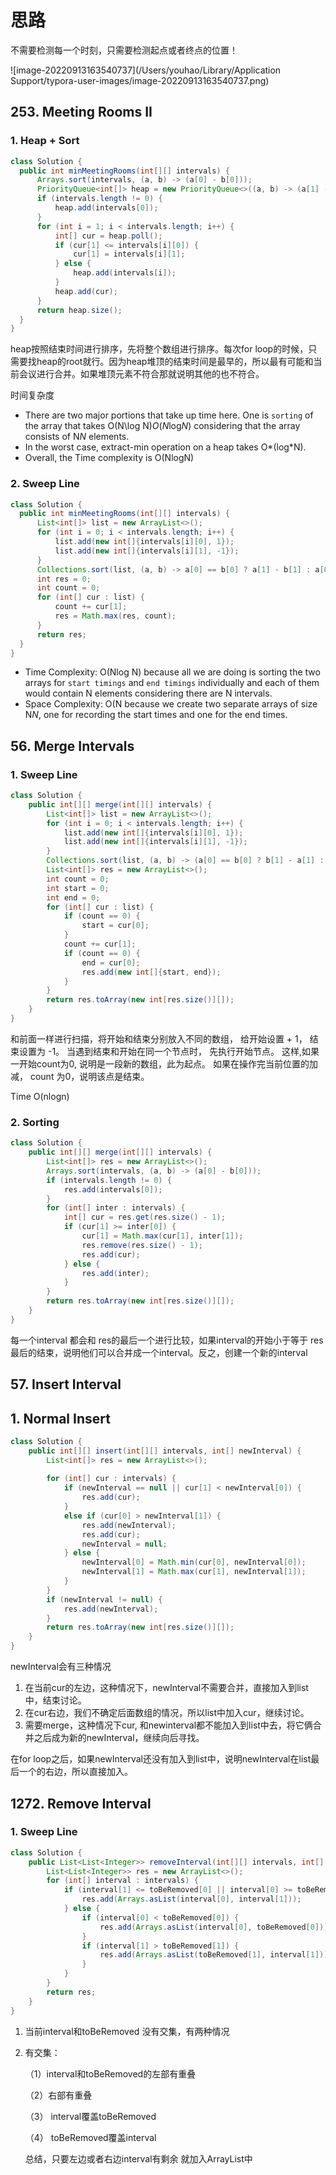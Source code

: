 # 思路

不需要检测每一个时刻，只需要检测起点或者终点的位置！

![image-20220913163540737](/Users/youhao/Library/Application Support/typora-user-images/image-20220913163540737.png)



## 253. Meeting Rooms II

### 1. Heap + Sort

```java
class Solution {
  public int minMeetingRooms(int[][] intervals) {
      Arrays.sort(intervals, (a, b) -> (a[0] - b[0]));
      PriorityQueue<int[]> heap = new PriorityQueue<>((a, b) -> (a[1] - b[1]));
      if (intervals.length != 0) {
          heap.add(intervals[0]);
      }
      for (int i = 1; i < intervals.length; i++) {
          int[] cur = heap.poll();
          if (cur[1] <= intervals[i][0]) {
              cur[1] = intervals[i][1];
          } else {
              heap.add(intervals[i]);
          }
          heap.add(cur);
      }
      return heap.size();
  }
}
```

heap按照结束时间进行排序，先将整个数组进行排序。每次for loop的时候，只需要找heap的root就行。因为heap堆顶的结束时间是最早的，所以最有可能和当前会议进行合并。如果堆顶元素不符合那就说明其他的也不符合。

时间复杂度 

- There are two major portions that take up time here. One is `sorting` of the array that takes O(N\log N)*O*(*N*log*N*) considering that the array consists of N*N* elements.
- In the worst case, extract-min operation on a heap takes O*(log*N).
- Overall, the Time complexity is O(NlogN)

### 2. Sweep Line

```java
class Solution {
  public int minMeetingRooms(int[][] intervals) {
      List<int[]> list = new ArrayList<>();
      for (int i = 0; i < intervals.length; i++) {
          list.add(new int[]{intervals[i][0], 1});
          list.add(new int[]{intervals[i][1], -1});
      }
      Collections.sort(list, (a, b) -> a[0] == b[0] ? a[1] - b[1] : a[0] - b[0]);
      int res = 0;
      int count = 0;
      for (int[] cur : list) {
          count += cur[1];
          res = Math.max(res, count);       
      }
      return res;
  }
}
```

- Time Complexity: O(Nlog N) because all we are doing is sorting the two arrays for `start timings` and `end timings` individually and each of them would contain N elements considering there are N intervals.
- Space Complexity: O(N because we create two separate arrays of size N*N*, one for recording the start times and one for the end times.





## 56. Merge Intervals

### 1. Sweep Line

```java
class Solution {
    public int[][] merge(int[][] intervals) {
        List<int[]> list = new ArrayList<>();
        for (int i = 0; i < intervals.length; i++) {
            list.add(new int[]{intervals[i][0], 1});
            list.add(new int[]{intervals[i][1], -1});
        }
        Collections.sort(list, (a, b) -> (a[0] == b[0] ? b[1] - a[1] : a[0] - b[0]));
        List<int[]> res = new ArrayList<>();
        int count = 0;
        int start = 0;
        int end = 0;
        for (int[] cur : list) {
            if (count == 0) {
                start = cur[0];
            }
            count += cur[1];
            if (count == 0) {
                end = cur[0];
                res.add(new int[]{start, end});
            }
        }
        return res.toArray(new int[res.size()][]);
    }
}
```

和前面一样进行扫描，将开始和结束分别放入不同的数组， 给开始设置 + 1， 结束设置为 -1。 当遇到结束和开始在同一个节点时， 先执行开始节点。 这样,如果一开始count为0, 说明是一段新的数组，此为起点。 如果在操作完当前位置的加减， count 为0，说明该点是结束。

Time O(nlogn)



### 2. Sorting

```java
class Solution {
    public int[][] merge(int[][] intervals) {
        List<int[]> res = new ArrayList<>();
        Arrays.sort(intervals, (a, b) -> (a[0] - b[0]));
        if (intervals.length != 0) {
            res.add(intervals[0]);
        }
        for (int[] inter : intervals) {
            int[] cur = res.get(res.size() - 1);
            if (cur[1] >= inter[0]) {
                cur[1] = Math.max(cur[1], inter[1]);
                res.remove(res.size() - 1);
                res.add(cur);
            } else {
                res.add(inter);
            }
        }
        return res.toArray(new int[res.size()][]);
    }
}
```

每一个interval 都会和 res的最后一个进行比较，如果interval的开始小于等于 res最后的结束，说明他们可以合并成一个interval。反之，创建一个新的interval



## 57. Insert Interval

## 1. Normal Insert

```java
class Solution {
    public int[][] insert(int[][] intervals, int[] newInterval) {
        List<int[]> res = new ArrayList<>();
        
        for (int[] cur : intervals) {
            if (newInterval == null || cur[1] < newInterval[0]) {
                res.add(cur);
            }
            else if (cur[0] > newInterval[1]) {
                res.add(newInterval);
                res.add(cur);
                newInterval = null;
            } else {
                newInterval[0] = Math.min(cur[0], newInterval[0]);
                newInterval[1] = Math.max(cur[1], newInterval[1]);
            }
        }
        if (newInterval != null) {
            res.add(newInterval);
        }
        return res.toArray(new int[res.size()][]);
    }
}
```

newInterval会有三种情况

1. 在当前cur的左边，这种情况下，newInterval不需要合并，直接加入到list中，结束讨论。
2. 在cur右边，我们不确定后面数组的情况，所以list中加入cur，继续讨论。
3. 需要merge，这种情况下cur, 和newinterval都不能加入到list中去，将它俩合并之后成为新的newInterval，继续向后寻找。

在for loop之后，如果newInterval还没有加入到list中，说明newInterval在list最后一个的右边，所以直接加入。



## 1272. Remove Interval

### 1. Sweep Line

```java
class Solution {
    public List<List<Integer>> removeInterval(int[][] intervals, int[] toBeRemoved) {
        List<List<Integer>> res = new ArrayList<>();
        for (int[] interval : intervals) {
            if (interval[1] <= toBeRemoved[0] || interval[0] >= toBeRemoved[1]) {
                res.add(Arrays.asList(interval[0], interval[1]));
            } else {
                if (interval[0] < toBeRemoved[0]) {
                    res.add(Arrays.asList(interval[0], toBeRemoved[0]));
                }
                if (interval[1] > toBeRemoved[1]) {
                    res.add(Arrays.asList(toBeRemoved[1], interval[1]));
                }
            }
        }
        return res;
    }
}
```



1. 当前interval和toBeRemoved 没有交集，有两种情况

2. 有交集：

   （1）interval和toBeRemoved的左部有重叠

   （2）右部有重叠

   （3） interval覆盖toBeRemoved

   （4） toBeRemoved覆盖interval

   总结，只要左边或者右边interval有剩余 就加入ArrayList中

   